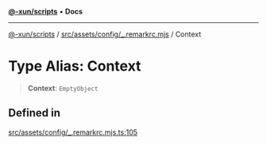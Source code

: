 [**@-xun/scripts**](../../../../../README.md) • **Docs**

***

[@-xun/scripts](../../../../../README.md) / [src/assets/config/\_.remarkrc.mjs](../README.md) / Context

# Type Alias: Context

> **Context**: `EmptyObject`

## Defined in

[src/assets/config/\_.remarkrc.mjs.ts:105](https://github.com/Xunnamius/xscripts/blob/dc527d1504edcd9b99add252bcfe23abb9ef9d78/src/assets/config/_.remarkrc.mjs.ts#L105)
